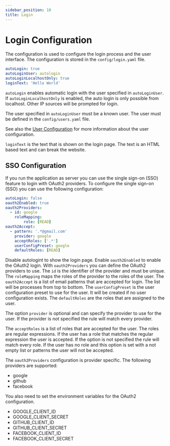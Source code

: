 ```yaml
---
sidebar_position: 10
title: Login
---
```


# Login Configuration

The configuration is used to configure the login process and the user interface. 
The configuration is stored in the `config/login.yaml` file.

```yaml
autoLogin: true
autoLoginUser: autologin
autoLoginLocalhostOnly: true
loginText: 'Hello World'
```

`autoLogin` enables automatic login with the user specified in `autoLoginUser`. If
`autoLoginLocalhostOnly` is enabled, the auto login is only possible from localhost.
Other IP sources will be prompted for login.

The user specified in `autoLoginUser` must be a known user. The user must be defined in the `config/users.yaml` file.

See also the [User Configuration](config-users) for more information about the user configuration.

`loginText` is the text that is shown on the login page. The text is an HTML based text and can break the website.

## SSO Configuration

If you run the application as server you can use the single sign-on (SSO) feature to login with OAuth2 providers.
To configure the single sign-on (SSO) you can use the following configuration:

```yaml
autoLogin: false
oauth2Enabled: true
oauth2Providers:
  - id: google
    roleMapping:
        role: [READ]
oauth2Accept:
  - pattern: '.*@gmail.com'
    provider: google
    acceptRoles: ['.*']
    userConfigPreset: google
    defaultRoles: [READ]
```

Disable autologint to show the login page. Enable `oauth2Enabled` to enable the OAuth2 login. With
`oauth2Providers` you can define the OAuth2 providers to use. The `id` is the identifier of the provider
and must be unique. The `roleMapping` maps the roles of the provider to the roles of the user. 
The `oauth2Accept` is a list of email patterns that are accepted for login. The list will be
processes from top to bottom. The `userConfigPreset` is the user configuration preset to use for the user. It
will be created if no user configuration exists. The `defaultRoles` are the roles that are assigned to the user.

The option `provider` is optional and can specify the provider to use for the user. If the provider is not specified
the rule will match every provider.

The `acceptRoles` is a list of roles that are accepted for the user. The roles are regular expressions. If the user
has a role that matches the regular expression the user is accepted.  If the option is not specified the rule will
match every role. If the user has no role and this option is set with a not empty list or patterns the user will not be
accepted.

The `oauth2Providers` configuration is provider specific. The following providers are supported:
- google
- github
- facebook

You also need to set the environment variables for the OAuth2 configuration.

- GOOGLE_CLIENT_ID
- GOOGLE_CLIENT_SECRET
- GITHUB_CLIENT_ID
- GITHUB_CLIENT_SECRET
- FACEBOOK_CLIENT_ID
- FACEBOOK_CLIENT_SECRET
